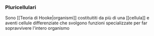 ### Pluricellulari
Sono [[Teoria di Hooke|organismi]] costituititi da più di una [[cellula]] e aventi cellule differenziate che svolgono funzioni specializzate per far sopravvivere l'intero organismo